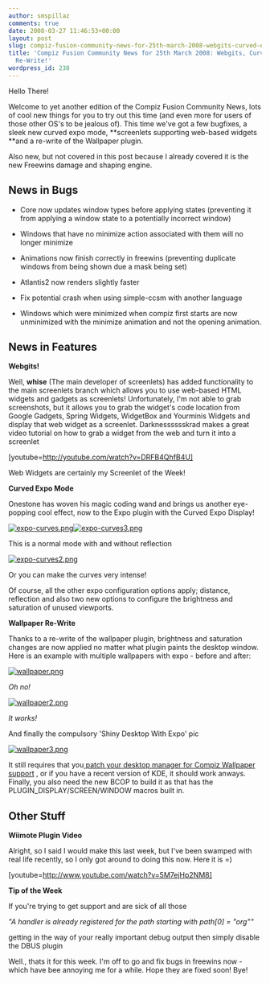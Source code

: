 ```yaml
---
author: smspillaz
comments: true
date: 2008-03-27 11:46:53+00:00
layout: post
slug: compiz-fusion-community-news-for-25th-march-2008-webgits-curved-expo-wallpaper-re-write
title: 'Compiz Fusion Community News for 25th March 2008: Webgits, Curved Expo, Wallpaper
  Re-Write!'
wordpress_id: 238
---
```


Hello There!

Welcome to yet another edition of the Compiz Fusion Community News, lots of cool new things for you to try out this time (and even more for users of those other OS's to be jealous of). This time we've got a few bugfixes, a sleek new curved expo mode, **screenlets supporting web-based widgets **and a re-write of the Wallpaper plugin.

Also new, but not covered in this post because I already covered it is the new Freewins damage and shaping engine.


## News in Bugs





	
  * Core now updates window types before applying states (preventing it from applying a window state to a potentially incorrect window)

	
  * Windows that have no minimize action associated with them will no longer minimize

	
  * Animations now finish correctly in freewins (preventing duplicate windows from being shown due a mask being set)

	
  * Atlantis2 now renders slightly faster

	
  * Fix potential crash when using simple-ccsm with another language

	
  * Windows which were minimized when compiz first starts are now unminimized with the minimize animation and not the opening animation.




## News in Features


**Webgits!**

Well, **whise** (The main developer of screenlets) has added functionality to the main screenlets branch which allows you to use web-based HTML widgets and gadgets as screenlets! Unfortunately, I'm not able to grab screenshots, but it allows you to grab the widget's code location from Google Gadgets, Spring Widgets, WidgetBox and Yourminis Widgets and display that web widget as a screenlet. Darknesssssskrad makes a great video tutorial on how to grab a widget from the web and turn it into a screenlet

[youtube=http://youtube.com/watch?v=DRFB4QhfB4U]

Web Widgets are certainly my Screenlet of the Week!

**Curved Expo Mode**

Onestone has woven his magic coding wand and brings us another eye-popping cool effect, now to the Expo plugin with the Curved Expo Display!

[![expo-curves.png](http://smspillaz.files.wordpress.com/2008/03/expo-curves.thumbnail.png)](http://smspillaz.files.wordpress.com/2008/03/expo-curves.png)[![expo-curves3.png](http://smspillaz.files.wordpress.com/2008/03/expo-curves3.thumbnail.png)](http://smspillaz.files.wordpress.com/2008/03/expo-curves3.png)

This is a normal mode with and without reflection

[![expo-curves2.png](http://smspillaz.files.wordpress.com/2008/03/expo-curves2.thumbnail.png)](http://smspillaz.files.wordpress.com/2008/03/expo-curves2.png)

Or you can make the curves very intense!

Of course, all the other expo configuration options apply; distance, reflection  and also two new options to configure the brightness and saturation of unused viewports.

**Wallpaper Re-Write**

Thanks to a re-write of the wallpaper plugin, brightness and saturation changes are now applied no matter what plugin paints the desktop window. Here is an example with multiple wallpapers with expo - before and after:

[![wallpaper.png](http://smspillaz.files.wordpress.com/2008/03/wallpaper.thumbnail.png)](http://smspillaz.files.wordpress.com/2008/03/wallpaper.png)

_Oh no!_

[![wallpaper2.png](http://smspillaz.files.wordpress.com/2008/03/wallpaper2.thumbnail.png)](http://smspillaz.files.wordpress.com/2008/03/wallpaper2.png)

_It works!_

And finally the compulsory 'Shiny Desktop With Expo' pic

[![wallpaper3.png](http://smspillaz.files.wordpress.com/2008/03/wallpaper3.thumbnail.png)](http://smspillaz.files.wordpress.com/2008/03/wallpaper3.png)

It still requires that you[ patch your desktop manager for Compiz Wallpaper support](http://forum.compiz-fusion.org/showthread.php?t=6199) , or if you have a recent version of KDE, it should work anways. Finally, you also need the new BCOP to build it as that has the PLUGIN_DISPLAY/SCREEN/WINDOW macros built in.


## Other Stuff


**Wiimote Plugin Video**

Alright, so I said I would make this last week, but I've been swamped with real life recently, so I only got around to doing this now. Here it is =)

[youtube=http://www.youtube.com/watch?v=5M7ejHp2NM8]

**Tip of the Week**

If you're trying to get support and are sick of all those

_"A handler is already registered for the path starting with path[0] = "org""_

getting in the way of your really important debug output then simply disable the DBUS plugin

Well., thats it for this week. I'm off to go and fix bugs in freewins now - which have bee annoying me for a while. Hope they are fixed soon! Bye!
